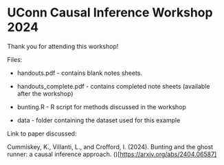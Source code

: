 # UConn Causal Inference Workshop 2024

Thank you for attending this workshop!

Files:

* handouts.pdf - contains blank notes sheets.

* handouts_complete.pdf - contains completed note sheets (available after the workshop)

* bunting.R - R script for methods discussed in the workshop

* data - folder containing the dataset used for this example

Link to paper discussed:

Cummiskey, K., Villanti, L., and Crofford, I. (2024). Bunting and the ghost runner: a causal inference approach. ()[https://arxiv.org/abs/2404.06587]


